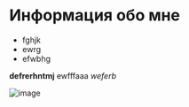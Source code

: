 # Информация обо мне

* fghjk
* ewrg
* efwbhg
  
**defrerhntmj** ewfffaaa _weferb_

![image](https://yandex.ru/images/search?text=%D0%BA%D0%B0%D1%80%D1%82%D0%B8%D0%BD%D0%BA%D0%B0&img_url=http%3A%2F%2Fimages.wallpaperscraft.com%2Fimage%2Fsingle%2Flake_mountain_tree_36589_2650x1600.jpg&pos=2&rpt=simage&stype=image&lr=213&parent-reqid=1729273872442351-15057762887495025763-balancer-l7leveler-kubr-yp-klg-213-BAL&source=serp)